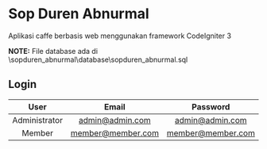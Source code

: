 # Sop Duren Abnurmal

Aplikasi caffe berbasis web menggunakan framework CodeIgniter 3

**NOTE:** File database ada di \sopduren_abnurmal\database\sopduren_abnurmal.sql


## Login

|      User     |       Email      	|    Password   |
|:-------------:|:-----------------:|:-------------:|
| Administrator | admin@admin.com  	| admin@admin.com	|
| Member        | member@member.com	| member@member.com		|
